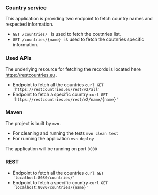 ### Country service

This application is providing two endpoint to fetch country names and respected information.

- ```GET /countries/ ``` is used to fetch the coutnries list.
- ```GET /countries/{name} ``` is used to fetch the coutnries specific information.

### Used APIs

The underlying resource for fetching the records is located here https://restcountries.eu .

- Endpoint to fetch all the countries ```curl GET 'https://restcountries.eu/rest/v2/all'```
- Endpoint to fetch a specific country ```curl GET 'https://restcountries.eu/rest/v2/name/{name}'```


### Maven
The project is built by ```mvn``` .

- For cleaning and running the tests ```mvn clean test```
- For running the application ```mvn deploy```

The application will be running on port ```8080```

### REST

- Endpoint to fetch all the countries ```curl GET 'localhost:8080/countries/'```
- Endpoint to fetch a specific country ```curl GET 'localhost:8080/countries/{name}'```
